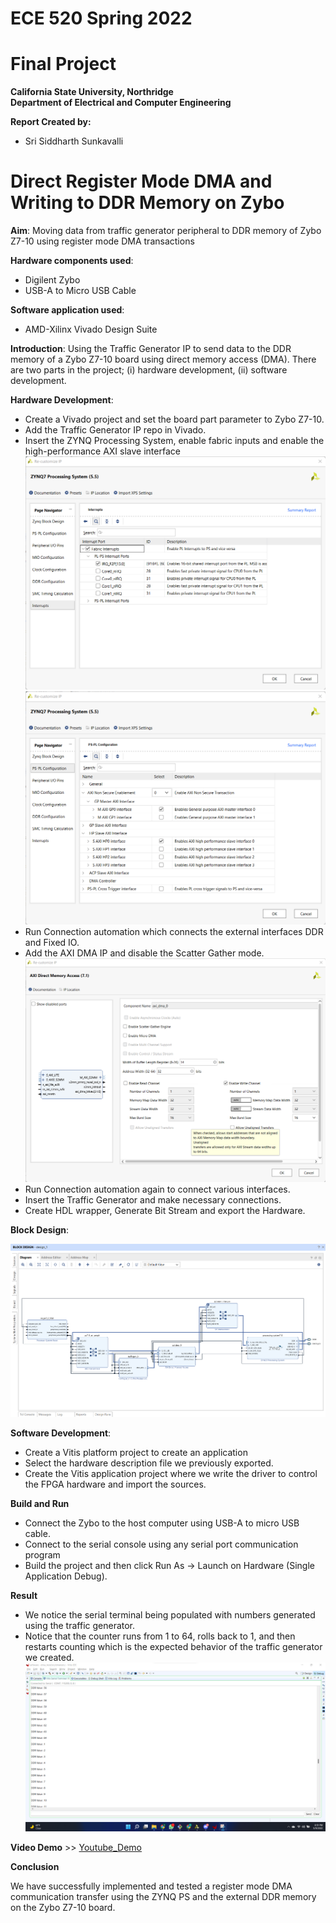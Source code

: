 # ECE 520 Spring 2022
# Final Project
**California State University, Northridge**  
**Department of Electrical and Computer Engineering**  


**Report Created by:**
- Sri Siddharth Sunkavalli

# Direct Register Mode DMA and Writing to DDR Memory on Zybo

**Aim**: Moving data from traffic generator peripheral to DDR memory of Zybo Z7-10 using register mode DMA transactions

**Hardware components used**: 
* Digilent Zybo
* USB-A to Micro USB Cable

**Software application used**:
* AMD-Xilinx Vivado Design Suite

**Introduction**: Using the Traffic Generator IP to send data to the DDR memory of a Zybo Z7-10 board using direct memory access (DMA). There are two parts in the project; (i) hardware development, (ii) software development.

**Hardware Development**:
* Create a Vivado project and set the board part parameter to Zybo Z7-10.
* Add the Traffic Generator IP repo in Vivado.
* Insert the ZYNQ Processing System, enable fabric inputs and  enable the high-performance AXI slave interface
![ZYNQ_Settings1](./img/ZYNQ_Settings1.png) 
![ZYNQ_Settings2](./img/ZYNQ_Settings2.png) 
* Run Connection automation which connects the external interfaces DDR and Fixed IO.
* Add the AXI DMA IP and disable the Scatter Gather mode.
![DMA_Settings](./img/DMA_Settings.png) 
* Run Connection automation again to connect various interfaces.
* Insert the Traffic Generator and make necessary connections.
* Create HDL wrapper, Generate Bit Stream and export the Hardware.

**Block Design**:

![blockdiagram](./img/blockdiagram.png) 

**Software Development**:
* Create a Vitis platform project to create an application
* Select the hardware description file we previously exported.
* Create the Vitis application project where we write the driver to control the FPGA hardware and import the sources.
 

**Build and Run**
* Connect the Zybo to the host computer using USB-A to micro USB cable. 
* Connect to the serial console using any serial port communication program
* Build the project and then click Run As -> Launch on Hardware (Single Application Debug).

**Result**
* We notice the serial terminal being populated with numbers generated using the traffic generator.
* Notice that the counter runs from 1 to 64, rolls back to 1, and then restarts counting which is the expected behavior of the traffic generator we created.
![output](./img/output.png)

**Video Demo** >> [Youtube_Demo](https://youtu.be/ptCrBE0KOc8)

**Conclusion**

We have successfully implemented and tested a register mode DMA communication transfer using the ZYNQ PS and the external DDR memory on the Zybo Z7-10 board.